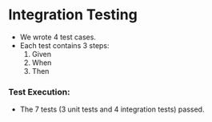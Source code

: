 # Integration Testing 

- We wrote 4 test cases.
- Each test contains 3 steps: 
    1. Given
    2. When
    3. Then

### Test Execution:




- The 7 tests (3 unit tests and 4 integration tests) passed.
